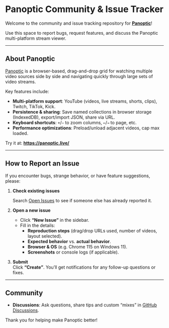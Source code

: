 # Panoptic Community & Issue Tracker

Welcome to the community and issue tracking repository for [**Panoptic**](https://panoptic.live)!  

Use this space to report bugs, request features, and discuss the Panoptic multi-platform stream viewer.

---

## About Panoptic

[Panoptic](https://panoptic.live) is a browser-based, drag-and-drop grid for watching multiple video sources side by side and navigating quickly through large sets of video streams.  

Key features include:

- **Multi-platform support**: YouTube (videos, live streams, shorts, clips), Twitch, TikTok, Kick.  
- **Persistence & sharing**: Save named collections in browser storage (IndexedDB), export/import JSON, share via URL.  
- **Keyboard shortcuts**: `+`/`–` to zoom columns, `←`/`→` to page, etc.  
- **Performance optimizations**: Preload/unload adjacent videos, cap max loaded.

Try it at: **https://panoptic.live/**

---

## How to Report an Issue

If you encounter bugs, strange behavior, or have feature suggestions, please:

1. **Check existing issues**  

   Search [Open Issues](https://github.com/panoptic-live/panoptic/issues) to see if someone else has already reported it.

3. **Open a new issue**  
   - Click **“New Issue”** in the sidebar.  
   - Fill in the details:  
     - **Reproduction steps** (drag/drop URLs used, number of videos, layout selected).  
     - **Expected behavior** vs. **actual behavior**.  
     - **Browser & OS** (e.g. Chrome 115 on Windows 11).  
     - **Screenshots** or console logs (if applicable).

4. **Submit**  
   Click **“Create”**. You’ll get notifications for any follow-up questions or fixes.

---

## Community

- **Discussions**: Ask questions, share tips and custom “mixes” in [GitHub Discussions](https://github.com/panoptic-live/panoptic/discussions).  

Thank you for helping make Panoptic better!
